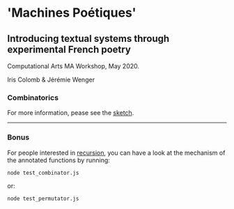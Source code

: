 # 'Machines Poétiques'
## Introducing textual systems through experimental French poetry

Computational Arts MA Workshop, May 2020.

Iris Colomb & Jérémie Wenger

### Combinatorics

For more information, pease see the [sketch](combinatorics/sketch.js).

---

### Bonus

For people interested in [recursion](https://en.wikipedia.org/wiki/Recursion_(computer_science)), you can have a look at the mechanism of the annotated functions by running:

```zsh
node test_combinator.js
```

or:

```zsh
node test_permutator.js
```

